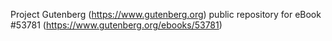 Project Gutenberg (https://www.gutenberg.org) public repository for
eBook #53781 (https://www.gutenberg.org/ebooks/53781)
